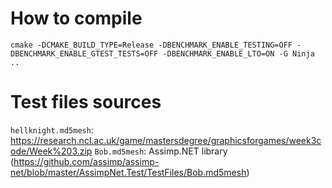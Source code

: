 # How to compile

`cmake -DCMAKE_BUILD_TYPE=Release -DBENCHMARK_ENABLE_TESTING=OFF -DBENCHMARK_ENABLE_GTEST_TESTS=OFF -DBENCHMARK_ENABLE_LTO=ON -G Ninja ..`

# Test files sources

`hellknight.md5mesh`: https://research.ncl.ac.uk/game/mastersdegree/graphicsforgames/week3code/Week%203.zip
`Bob.md5mesh`: Assimp.NET library (https://github.com/assimp/assimp-net/blob/master/AssimpNet.Test/TestFiles/Bob.md5mesh)
